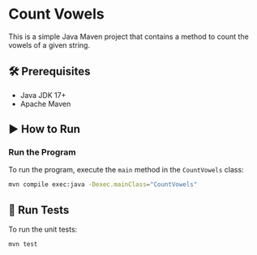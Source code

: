 # Count Vowels

This is a simple Java Maven project that contains a method to count the vowels of a given string.

## 🛠 Prerequisites

- Java JDK 17+
- Apache Maven

## ▶ How to Run

### Run the Program

To run the program, execute the `main` method in the `CountVowels` class:

```bash
mvn compile exec:java -Dexec.mainClass="CountVowels"
```

## 🧪 Run Tests

To run the unit tests:

```bash
mvn test
```

